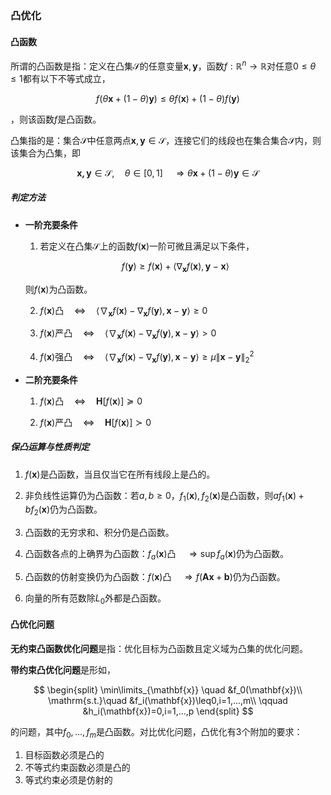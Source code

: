 ### 凸优化

#### 凸函数

所谓的凸函数是指：定义在凸集$\mathcal{S}$的任意变量$\mathbf{x},\mathbf{y}$，函数$f:\mathbb{R}^n\rightarrow \mathbb{R}$对任意$0\le\theta\le 1$都有以下不等式成立，

$$
f(\theta \mathbf{x}+(1-\theta)\mathbf{y})\le\theta f(\mathbf{x})+(1-\theta)f(\mathbf{y})
$$

，则该函数$f$是凸函数。

凸集指的是：集合$\mathcal{S}$中任意两点$\mathbf{x},\mathbf{y}\in\mathcal{S}$，连接它们的线段也在集合集合$\mathcal{S}$内，则该集合为凸集，即

$$
\mathbf{x,y}\in \mathcal{S},\quad \theta\in[0,1]\quad\Rightarrow \theta\mathbf{x}+(1-\theta)\mathbf{y}\in\mathcal{S}
$$

##### 判定方法

- **一阶充要条件**

    1. 若定义在凸集$\mathcal{S}$上的函数$f(\mathbf{x})$一阶可微且满足以下条件，

    $$
    f(\mathbf{y})\ge f(\mathbf{x})+\langle\nabla_\mathbf{x} f(\mathbf{x}),\mathbf{y}-\mathbf{x}\rangle
    $$

    则$f(\mathbf{x})$为凸函数。

    2. $f(\mathbf{x})$凸$\quad\Leftrightarrow\quad \langle\nabla_\mathbf{x}f(\mathbf{x})-\nabla_\mathbf{x}f(\mathbf{y}),\mathbf{x}-\mathbf{y}\rangle\ge 0$

    3. $f(\mathbf{x})$严凸$\quad\Leftrightarrow\quad \langle\nabla_\mathbf{x}f(\mathbf{x})-\nabla_\mathbf{x}f(\mathbf{y}),\mathbf{x}-\mathbf{y}\rangle> 0$


    4. $f(\mathbf{x})$强凸$\quad\Leftrightarrow\quad \langle\nabla_\mathbf{x}f(\mathbf{x})-\nabla_\mathbf{x}f(\mathbf{y}),\mathbf{x}-\mathbf{y}\rangle\ge \mu\lVert \mathbf{x}-\mathbf{y} \rVert_2^2$

- **二阶充要条件**

    1. $f(\mathbf{x})$凸$\quad\Leftrightarrow\quad \mathbf{H}[f(\mathbf{x})]\succeq 0$

    2. $f(\mathbf{x})$严凸$\quad\Leftrightarrow\quad \mathbf{H}[f(\mathbf{x})]\succ 0$

##### 保凸运算与性质判定

1. $f(\mathbf{x})$是凸函数，当且仅当它在所有线段上是凸的。

2. 非负线性运算仍为凸函数：若$a,b\ge 0$，$f_1(\mathbf{x}), f_2(\mathbf{x})$是凸函数，则$af_1(\mathbf{x})+bf_2(\mathbf{x})$仍为凸函数。

3. 凸函数的无穷求和、积分仍是凸函数。

4. 凸函数各点的上确界为凸函数：$f_a(\mathbf{x})$凸$\quad\Rightarrow \sup f_a(\mathbf{x})$仍为凸函数。

5. 凸函数的仿射变换仍为凸函数：$f(\mathbf{x})$凸$\quad\Rightarrow  f(\mathbf{Ax}+\mathbf{b})$仍为凸函数。

6. 向量的所有范数除$L_0$外都是凸函数。

#### 凸优化问题

**无约束凸函数优化问题**是指：优化目标为凸函数且定义域为凸集的优化问题。

**带约束凸优化问题**是形如，

$$
\begin{split}
\min\limits_{\mathbf{x}} \quad &f_0(\mathbf{x})\\
\mathrm{s.t.}\quad &f_i(\mathbf{x})\leq0,i=1,...,m\\
\qquad &h_i(\mathbf{x})=0,i=1,...,p
\end{split}
$$

的问题，其中$f_0,...,f_m$是凸函数。对比优化问题，凸优化有3个附加的要求：

1. 目标函数必须是凸的
2. 不等式约束函数必须是凸的
3. 等式约束必须是仿射的


